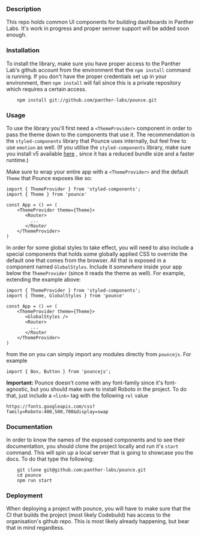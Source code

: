 ### Description

This repo holds common UI components for building dashboards in Panther Labs. It's
work in progress and proper semver support will be added soon enough.

### Installation

To install the library, make sure you have proper access to the Panther Lab's
github account from the environment that the `npm install` command is running. If you don't
have the proper credentials set up in your environment, then `npm install` will fail
since this is a private repository which requires a certain access.

```text
    npm install git://github.com/panther-labs/pounce.git
```

### Usage

To use the library you'll first need a `<ThemeProvider>` component in order to pass the
theme down to the components that use it. The recommendation is the `styled-components` library that
Pounce uses internally, but feel free to use `emotion` as well. (If you utilise the `styled-components` library, make sure you install v5 available [here](https://github.com/styled-components/styled-components/releases/tag/v5.0.0-beta.8)
, since it has a reduced bundle size and a faster runtime.)

Make sure to wrap your entire app with a `<ThemeProvider>` and the default `Theme` that Pounce exposes like so:

```text
import { ThemeProvider } from 'styled-components';
import { Theme } from 'pounce'

const App = () => (
    <ThemeProvider theme={Theme}>
       <Router>
         ...
       </Router
    </ThemeProvider>
)

```

In order for some global styles to take effect, you will need to also include a special
components that holds some globally applied CSS to override the default one that comes from
the browser. All that is exposed in a component named `GlobalStyles`. Include it _somewhere_ inside
your app below the `ThemeProvider` (since it reads the theme as well). For example, extending the example above:

```text
import { ThemeProvider } from 'styled-components';
import { Theme, GlobalStyles } from 'pounce'

const App = () => (
    <ThemeProvider theme={Theme}>
       <GlobalStyles />
       <Router>
         ...
       </Router
    </ThemeProvider>
)

```

from the on you can simply import any modules directly from `pouncejs`. For example

```text
import { Box, Button } from 'pouncejs';
```

**Important:** Pounce doesn't come with any font-family since it's font-agnostic, but you should make sure to install
Roboto in the project. To do that, just include a `<link>` tag with the following `rel` value

`https://fonts.googleapis.com/css?family=Roboto:400,500,700&display=swap`

### Documentation

In order to know the names of the exposed components and to see their documentation,
you should clone the project locally and run it's `start` command. This will spin up
a local server that is going to showcase you the docs. To do that type the following:

```text
    git clone git@github.com:panther-labs/pounce.git
    cd pounce
    npm run start
```

### Deployment

When deploying a project with pounce, you will have to make sure that the CI that builds
the project (most likely Codebuild) has access to the organisation's github repo. This is
most likely already happening, but bear that in mind regardless.
